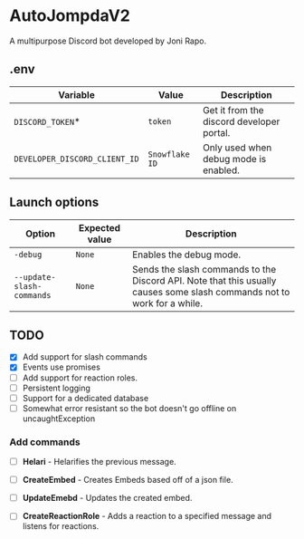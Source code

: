 # AutoJompdaV2
A multipurpose Discord bot developed by Joni Rapo.


## .env
Variable | Value | Description
---------|-------|------------
`DISCORD_TOKEN`* | `token` | Get it from the discord developer portal.
`DEVELOPER_DISCORD_CLIENT_ID` | `Snowflake ID` | Only used when debug mode is enabled.


## Launch options
Option | Expected value | Description
-------|----------------|------------
`-debug` | `None` | Enables the debug mode.
`--update-slash-commands` | `None` | Sends the slash commands to the Discord API. Note that this usually causes some slash commands not to work for a while.


## TODO
- [x] Add support for slash commands
- [x] Events use promises
- [ ] Add support for reaction roles.
- [ ] Persistent logging
- [ ] Support for a dedicated database
- [ ] Somewhat error resistant so the bot doesn't go offline on uncaughtException

### Add commands
- [ ] **Helari** - Helarifies the previous message.
- [ ] **CreateEmbed** - Creates Embeds based off of a json file.
- [ ] **UpdateEmebd** - Updates the created embed.
- [ ] **CreateReactionRole** - Adds a reaction to a specified message and listens for reactions.

